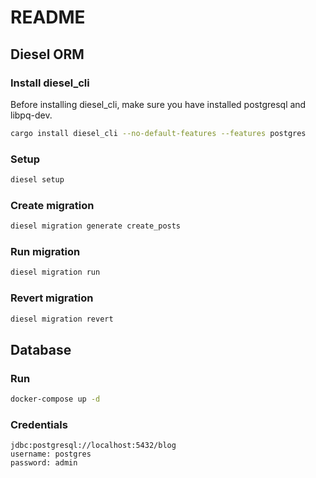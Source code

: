 # README

## Diesel ORM

### Install diesel_cli

Before installing diesel_cli, make sure you have installed postgresql and libpq-dev.

```bash
cargo install diesel_cli --no-default-features --features postgres
```

### Setup

```bash
diesel setup
```

### Create migration

```bash
diesel migration generate create_posts
```

### Run migration

```bash
diesel migration run
```
### Revert migration

```bash
diesel migration revert
```

## Database

### Run
```bash
docker-compose up -d
```

### Credentials
```
jdbc:postgresql://localhost:5432/blog 
username: postgres
password: admin
```
